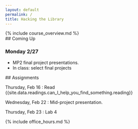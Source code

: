 ```yaml
---
layout: default
permalink: /
title: Hacking the Library
---
```


<div class="jumbotron" markdown="1">
  {% include course_overview.md %}
</div>

<div class="row">

<div class="col-lg-4" markdown="1">
## Coming Up

### Monday 2/27

* MP2 final project presentations.
* In class: select final projects
</div>


<div class="col-lg-4" markdown="1">
## Assignments

Thursday, Feb 16
: Read {{site.data.readings.can_I_help_you_find_something.reading}}

Wednesday, Feb 22
: Mid-project presentation.

Thursday, Feb 23
: Lab 4
</div>

<div class="col-lg-4" markdown="1">
{% include office_hours.md %}
</div>

</div>
